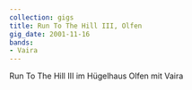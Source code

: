 ```yaml
---
collection: gigs
title: Run To The Hill III, Olfen
gig_date: 2001-11-16
bands:
- Vaira
---
```


Run To The Hill III 
im Hügelhaus Olfen
mit Vaira		